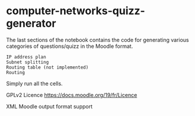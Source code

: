 # computer-networks-quizz-generator


The last sections of the notebook contains the code for generating various categories of questions/quizz in the Moodle format.

    IP address plan
    Subnet splitting
    Routing table (not implemented)
    Routing

Simply run all the cells.

GPLv2 Licence https://docs.moodle.org/19/fr/Licence

XML Moodle output format support
